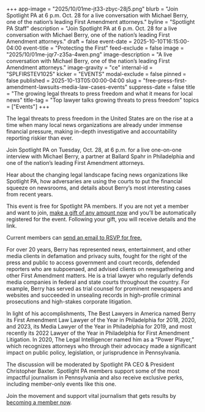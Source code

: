 +++
app-image = "2025/10/01me-jt33-zbyc-28j5.png"
blurb = "Join Spotlight PA at 6 p.m. Oct. 28 for a live conversation with Michael Berry, one of the nation’s leading First Amendment attorneys."
byline = "Spotlight PA Staff"
description = "Join Spotlight PA at 6 p.m. Oct. 28 for a live conversation with Michael Berry, one of the nation’s leading First Amendment attorneys."
draft = false
event-date = 2025-10-10T16:15:00-04:00
event-title = "Protecting the First"
feed-exclude = false
image = "2025/10/01me-jqr7-z35a-4wen.png"
image-description = "A live conversation with Michael Berry, one of the nation’s leading First Amendment attorneys."
image-gravity = "ce"
internal-id = "SPLFIRSTEV1025"
kicker = "EVENTS"
modal-exclude = false
pinned = false
published = 2025-10-13T05:00:00-04:00
slug = "free-press-first-amendment-lawsuits-media-law-cases-events"
suppress-date = false
title = "The growing legal threats to press freedom and what it means for local news"
title-tag = "Top lawyer talks growing threats to press freedom"
topics = ["Events"]
+++

The legal threats to press freedom in the United States are on the rise at a time when many local news organizations are already under immense financial pressure, making in-depth investigative and accountability reporting riskier than ever.

Join Spotlight PA on Tuesday, Oct. 28, at 6 p.m. for a live one-on-one interview with Michael Berry, a partner at Ballard Spahr in Philadelphia and one of the nation’s leading First Amendment attorneys.

Hear about the changing legal landscape facing news organizations like Spotlight PA, how adversaries are using the courts to put the financial squeeze on newsrooms, and details about Berry’s most interesting cases from recent years.

This event is free for Spotlight PA members. If you are not yet a member and want to join, <a href="https://spotlightpa.donorsupport.co/page/donate-onetime?utm_campaign=berry_event_registration">make a gift of any amount now</a> and you’ll be automatically registered for the event. Following your gift, you will receive details and the link.

<center><a href="#XDJJAJPR" style="display: none"></a></center>

Current members can <a href="mailto:membership@spotlightpa.org">send an email to RSVP for free.</a>

For over 20 years, Berry has represented news, entertainment, and other media clients in defamation and privacy suits, fought for the right of the press and public to access government and court records, defended reporters who are subpoenaed, and advised clients on newsgathering and other First Amendment matters. He is a trial lawyer who regularly defends media companies in federal and state courts throughout the country. For example, Berry has served as trial counsel for prominent newspapers and websites and succeeded in unsealing records in high-profile criminal prosecutions and high-stakes corporate litigation.

In light of his accomplishments, The Best Lawyers in America named Berry its First Amendment Law Lawyer of the Year in Philadelphia for 2018, 2020, and 2023, its Media Lawyer of the Year in Philadelphia for 2019, and most recently its 2022 Lawyer of the Year in Philadelphia for First Amendment Litigation. In 2020, The Legal Intelligencer named him as a “Power Player,” which recognizes attorneys who through their advocacy made a significant impact on public policy, legislation, or jurisprudence in Pennsylvania.

The discussion will be moderated by Spotlight PA CEO &amp; President Christopher Baxter. Spotlight PA members support some of the most impactful journalism in Pennsylvania and also receive exclusive perks, including member-only events like this one.

Join the movement and support vital journalism that gets results by <a href="https://spotlightpa.donorsupport.co/page/donate-onetime?utm_campaign=berry_event_registration">becoming a member now</a>.<strong></strong>
